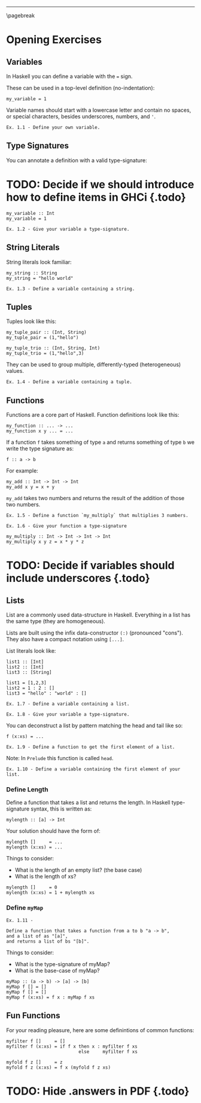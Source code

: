 
----

\pagebreak

# Opening Exercises

## Variables

In Haskell you can define a variable with the `=` sign.

These can be used in a top-level definition (no-indentation):

~~~{data-language=haskell}
my_variable = 1
~~~

Variable names should start with a lowercase letter and contain no spaces, or special characters, besides underscores, numbers, and `'`.

```instruction
Ex. 1.1 - Define your own variable.
```

## Type Signatures

You can annotate a definition with a valid type-signature:

# TODO: Decide if we should introduce how to define items in GHCi {.todo}

~~~{data-language=haskell}
my_variable :: Int
my_variable = 1
~~~

```instruction
Ex. 1.2 - Give your variable a type-signature.
```

## String Literals

String literals look familiar:

~~~{data-language=haskell}
my_string :: String
my_string = "hello world"
~~~

```instruction
Ex. 1.3 - Define a variable containing a string.
```

## Tuples

Tuples look like this:

~~~{data-language=haskell}
my_tuple_pair :: (Int, String)
my_tuple_pair = (1,"hello")

my_tuple_trio :: (Int, String, Int)
my_tuple_trio = (1,"hello",3)
~~~

They can be used to group multiple, differently-typed (heterogeneous) values.

```instruction
Ex. 1.4 - Define a variable containing a tuple.
```

## Functions

Functions are a core part of Haskell. Function definitions look like this:


~~~{data-language=haskell}
my_function :: ... -> ...
my_function x y ... = ...
~~~

If a function `f` takes something of type `a` and returns something of type `b` we write the type signature as:

~~~{data-language=haskell}
f :: a -> b
~~~

For example:

~~~{data-language=haskell}
my_add :: Int -> Int -> Int
my_add x y = x + y
~~~

`my_add` takes two numbers and returns the result of the addition of those two numbers.


```instruction
Ex. 1.5 - Define a function `my_multiply` that multiplies 3 numbers.
```

```instruction
Ex. 1.6 - Give your function a type-signature
```

~~~{data-language=haskell .answer}
my_multiply :: Int -> Int -> Int -> Int
my_multiply x y z = x * y * z
~~~

# TODO: Decide if variables should include underscores {.todo}


## Lists

List are a commonly used data-structure in Haskell. Everything in a list has the same type (they are homogeneous).

Lists are built using the infix data-constructor `(:)` (pronounced "cons"). They also have a compact notation using `[...]`.

List literals look like:

~~~{data-language=haskell}
list1 :: [Int]
list2 :: [Int]
list3 :: [String]

list1 = [1,2,3]
list2 = 1 : 2 : []
list3 = "hello" : "world" : []
~~~

```instruction
Ex. 1.7 - Define a variable containing a list.
```

```instruction
Ex. 1.8 - Give your variable a type-signature.
```

You can deconstruct a list by pattern matching the head and tail like so:

~~~{data-language=haskell}
f (x:xs) = ...
~~~

```instruction
Ex. 1.9 - Define a function to get the first element of a list.
```

Note: In `Prelude` this function is called `head`.

```instruction
Ex. 1.10 - Define a variable containing the first element of your list.
```


### Define Length

Define a function that takes a list and returns the length. In Haskell type-signature syntax, this is written as:

~~~{data-language=haskell}
mylength :: [a] -> Int
~~~

Your solution should have the form of:

~~~{data-language=haskell}
mylength []     = ...
mylength (x:xs) = ...
~~~

Things to consider:

* What is the length of an empty list? (the base case)
* What is the length of xs?

~~~{.answer data-language=haskell}
mylength []     = 0
mylength (x:xs) = 1 + mylength xs
~~~

### Define `myMap`

```instruction
Ex. 1.11 -

Define a function that takes a function from a to b "a -> b",
and a list of as "[a]",
and returns a list of bs "[b]".
```

Things to consider:

* What is the type-signature of myMap?
* What is the base-case of myMap?

~~~{.answer data-language=haskell}
myMap :: (a -> b) -> [a] -> [b]
myMap f [] = []
myMap f [] = []
myMap f (x:xs) = f x : myMap f xs
~~~

## Fun Functions

For your reading pleasure, here are some definintions of common functions:

~~~{data-language=haskell}
myfilter f []     = []
myfilter f (x:xs) = if f x then x : myfilter f xs
                           else     myfilter f xs
~~~

~~~{data-language=haskell}
myfold f z []     = z
myfold f z (x:xs) = f x (myfold f z xs)
~~~

# TODO: Hide .answers in PDF {.todo}
